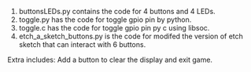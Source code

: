 1. buttonsLEDs.py contains the code for 4 buttons and 4 LEDs.
2. toggle.py has the code for toggle gpio pin by python.
3. toggle.c has the code for toggle gpio pin py c using libsoc.
4. etch_a_sketch_buttons.py is the code for modifed the version of etch sketch that can interact with 6 buttons.

Extra includes:
Add a button to clear the display and exit game.
